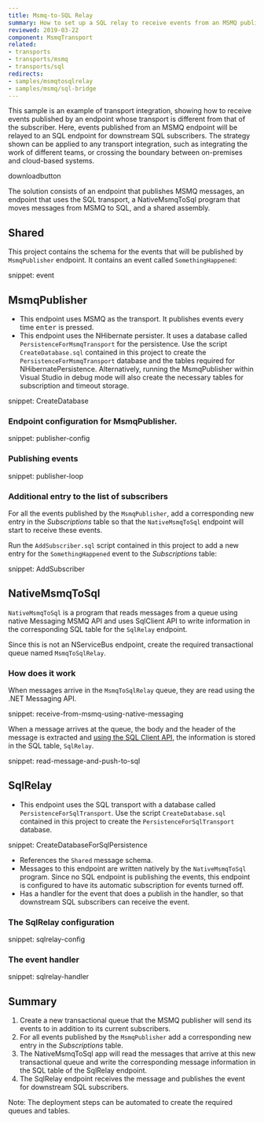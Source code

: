 ```yaml
---
title: Msmq-to-SQL Relay
summary: How to set up a SQL relay to receive events from an MSMQ publisher.
reviewed: 2019-03-22
component: MsmqTransport
related:
- transports
- transports/msmq
- transports/sql
redirects:
- samples/msmqtosqlrelay
- samples/msmq/sql-bridge
---
```


This sample is an example of transport integration, showing how to receive events published by an endpoint whose transport is different from that of the subscriber. Here, events published from an MSMQ endpoint will be relayed to an SQL endpoint for downstream SQL subscribers. The strategy shown can be applied to any transport integration, such as integrating the work of different teams, or crossing the boundary between on-premises and cloud-based systems.

downloadbutton

The solution consists of an endpoint that publishes MSMQ messages, an endpoint that uses the SQL transport, a NativeMsmqToSql program that moves messages from MSMQ to SQL, and a shared assembly.


## Shared

This project contains the schema for the events that will be published by `MsmqPublisher` endpoint. It contains an event called `SomethingHappened`:

snippet: event


## MsmqPublisher

 * This endpoint uses MSMQ as the transport. It publishes events every time <kbd>enter</kbd> is pressed.
 * This endpoint uses the NHibernate persister. It uses a database called `PersistenceForMsmqTransport` for the persistence. Use the script `CreateDatabase.sql` contained in this project to create the `PersistenceForMsmqTransport` database and the tables required for NHibernatePersistence. Alternatively, running the MsmqPublisher within Visual Studio in debug mode will also create the necessary tables for subscription and timeout storage.

snippet: CreateDatabase


### Endpoint configuration for MsmqPublisher.

snippet: publisher-config


### Publishing events

snippet: publisher-loop


### Additional entry to the list of subscribers

For all the events published by the `MsmqPublisher`, add a corresponding new entry in the _Subscriptions_ table so that the `NativeMsmqToSql` endpoint will start to receive these events.

Run the `AddSubscriber.sql` script contained in this project to add a new entry for the `SomethingHappened` event to the _Subscriptions_ table:

snippet: AddSubscriber


## NativeMsmqToSql

`NativeMsmqToSql` is a program that reads messages from a queue using native Messaging MSMQ API and uses SqlClient API to write information in the corresponding SQL table for the `SqlRelay` endpoint.

Since this is not an NServiceBus endpoint, create the required transactional queue named `MsmqToSqlRelay`.


### How does it work

When messages arrive in the `MsmqToSqlRelay` queue, they are read using the .NET Messaging API.

snippet: receive-from-msmq-using-native-messaging

When a message arrives at the queue, the body and the header of the message is extracted and [using the SQL Client API](/transports/sql/operations-scripting.md), the information is stored in the SQL table, `SqlRelay`. 

snippet: read-message-and-push-to-sql


## SqlRelay

 * This endpoint uses the SQL transport with a database called `PersistenceForSqlTransport`. Use the script `CreateDatabase.sql` contained in this project to create the `PersistenceForSqlTransport` database.

snippet: CreateDatabaseForSqlPersistence

 * References the `Shared` message schema.
 * Messages to this endpoint are written natively by the `NativeMsmqToSql` program. Since no SQL endpoint is publishing the events, this endpoint is configured to have its automatic subscription for events turned off.
 * Has a handler for the event that does a publish in the handler, so that downstream SQL subscribers can receive the event.


### The SqlRelay configuration

snippet: sqlrelay-config


### The event handler

snippet: sqlrelay-handler


## Summary

 1. Create a new transactional queue that the MSMQ publisher will send its events to in addition to its current subscribers.
 1. For all events published by the `MsmqPublisher` add a corresponding new entry in the _Subscriptions_ table.
 1. The NativeMsmqToSql app will read the messages that arrive at this new transactional queue and write the corresponding message information in the SQL table of the SqlRelay endpoint.
 1. The SqlRelay endpoint receives the message and publishes the event for downstream SQL subscribers.

Note: The deployment steps can be automated to create the required queues and tables.

